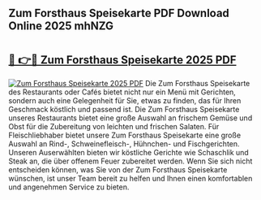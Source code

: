 ## Zum Forsthaus Speisekarte PDF Download Online 2025 mhNZG

# <h2><a href="http://gc8l6cr.nevu.top/?p=Zum+Forsthaus+Speisekarte">🔗 👉🔴 Zum Forsthaus Speisekarte 2025 PDF</a></h2>

[![Zum Forsthaus Speisekarte 2025 PDF](https://i.imgur.com/dBaPXMq.png)](http://gc8l6cr.nevu.top/?p=Zum+Forsthaus+Speisekarte)
Die Zum Forsthaus Speisekarte des Restaurants oder Cafés bietet nicht nur ein Menü mit Gerichten, sondern auch eine Gelegenheit für Sie, etwas zu finden, das für Ihren Geschmack köstlich und passend ist. Die Zum Forsthaus Speisekarte unseres Restaurants bietet eine große Auswahl an frischem Gemüse und Obst für die Zubereitung von leichten und frischen Salaten. Für Fleischliebhaber bietet unsere Zum Forsthaus Speisekarte eine große Auswahl an Rind-, Schweinefleisch-, Hühnchen- und Fischgerichten. Unseren Auserwählten bieten wir köstliche Gerichte wie Schaschlik und Steak an, die über offenem Feuer zubereitet werden. Wenn Sie sich nicht entscheiden können, was Sie von der Zum Forsthaus Speisekarte wünschen, ist unser Team bereit zu helfen und Ihnen einen komfortablen und angenehmen Service zu bieten.
